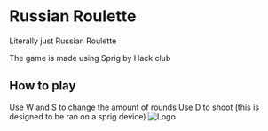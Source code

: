 # Russian Roulette

Literally just Russian Roulette

The game is made using Sprig by Hack club
## How to play

Use W and S to change the amount of rounds
Use D to shoot (this is designed to be ran on a sprig device)
![Logo](https://cloud-a6hnsr9js-hack-club-bot.vercel.app/08e4c9b7cb6284f3dd324783f0942f272.png)

